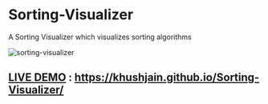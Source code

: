 # Sorting-Visualizer
A Sorting Visualizer which visualizes sorting algorithms

![sorting-visualizer](https://user-images.githubusercontent.com/49335947/89123904-83ff2f00-d4f0-11ea-98c1-7f331cc5a274.gif)

## [LIVE DEMO](https://khushjain.github.io/Sorting-Visualizer/) : https://khushjain.github.io/Sorting-Visualizer/
